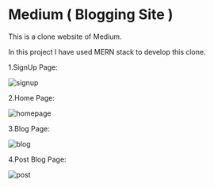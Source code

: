 # Medium ( Blogging Site )

This is a clone website of Medium. 

In this project I have used MERN stack to develop this clone.

1.SignUp Page: 

![signup](https://github.com/MetriSomesh/medium/assets/80524132/ad1f042c-f3fb-40bf-bda9-6faf2616f93f)


2.Home Page:

![homepage](https://github.com/MetriSomesh/medium/assets/80524132/cadcc00d-246c-48e6-86dc-21fb8f65e603)

3.Blog Page:

![blog](https://github.com/MetriSomesh/medium/assets/80524132/4b93fc05-7413-42da-b623-bad08785eb18)

4.Post Blog Page: 

![post](https://github.com/MetriSomesh/medium/assets/80524132/6ec06fd3-fd9e-4dc6-a0e8-fdc4d302baf7)




